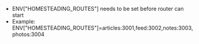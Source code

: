 * ENV["HOMESTEADING_ROUTES"] needs to be set before router can start
* Example:
  ENV["HOMESTEADING_ROUTES"]=articles:3001,feed:3002,notes:3003,photos:3004
